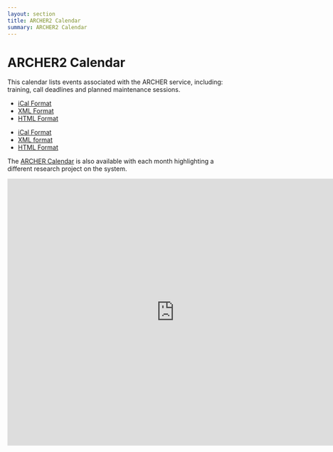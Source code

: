 ```yaml
---
layout: section
title: ARCHER2 Calendar
summary: ARCHER2 Calendar
---
```


# ARCHER2 Calendar




<p>This calendar lists events associated with the ARCHER service, including: training, call deadlines and 
planned maintenance sessions.</p>

<ul>
	<li><a href="https://www.google.com/calendar/ical/archer.hpc%40gmail.com/public/basic.ics">iCal Format</a></li>
	<li><a href="https://www.google.com/calendar/feeds/archer.hpc%40gmail.com/public/basic">XML Format</a></li>
	<li><a href="https://www.google.com/calendar/embed?src=archer.hpc%40gmail.com&ctz=Europe/London">HTML Format</a></li>
</ul>


*	[iCal Format](https://www.google.com/calendar/ical/archer.hpc%40gmail.com/public/basic.ics)
*	[XML format](https://www.google.com/calendar/feeds/archer.hpc%40gmail.com/public/basic)
*	[HTML Format](https://www.google.com/calendar/embed?src=archer.hpc%40gmail.com&ctz=Europe/London)



<p>The <a href="/about-archer/news-events/events/ARCHER-calendar/index.php">ARCHER Calendar</a> is also available with
each month highlighting a different research project on the system.</p>


<iframe src="https://www.google.com/calendar/embed?height=600&amp;wkst=1&amp;bgcolor=%23FFFFFF&amp;src=archer.hpc%40gmail.com&amp;color=%232952A3&amp;ctz=Europe%2FLondon" style=" border-width:0 " width="750" height="600" frameborder="0" scrolling="no"></iframe>
